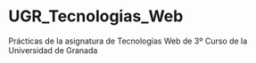 # UGR_Tecnologias_Web
Prácticas de la asignatura de Tecnologías Web de 3º Curso de la Universidad de Granada
